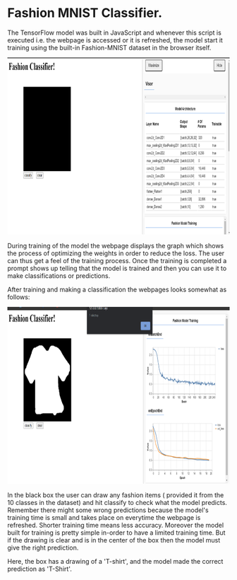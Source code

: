 # Fashion MNIST Classifier.

The TensorFlow model was built in JavaScript and whenever this script is executed i.e. the webpage is accessed or it is refreshed, 
the model start it training using the built-in Fashion-MNIST dataset in the browser itself.

<img src="https://github.com/kushagras71/ML_DL_Model_Deployment/blob/master/Tensorflow_Models/Fashion_MNIST_WEB/ouput_images/Fashion_MNIST_Classifier_1.png" width=900 height=400>

During training of the model the webpage displays the graph which shows the process of optimizing the weights in order to reduce the loss. The user can thus get a feel of the 
training process. Once the training is completed a prompt shows up telling that the model is trained and then you can use it to make classifications or predictions.

After training and making a classification the webpages looks somewhat as follows:

<img src="https://github.com/kushagras71/ML_DL_Model_Deployment/blob/master/Tensorflow_Models/Fashion_MNIST_WEB/ouput_images/Fashion_MNIST_Classifier_2.png" width=900 height=400>

In the black box the user can draw any fashion items ( provided it from the 10 classes in the dataset) and hit classify to check what the model predicts. Remember there might some
wrong predictions because the model's training time is small and takes place on everytime the webpage is refreshed. Shorter training time means less accuracy. 
Moreover the model built for training is pretty simple in-order to have a limited training time.
But if the drawing is clear and is in the center of the box
then the model must give the 
right prediction.

Here, the box has a drawing of a 'T-shirt', and
the model made the correct prediction as 'T-Shirt'.
